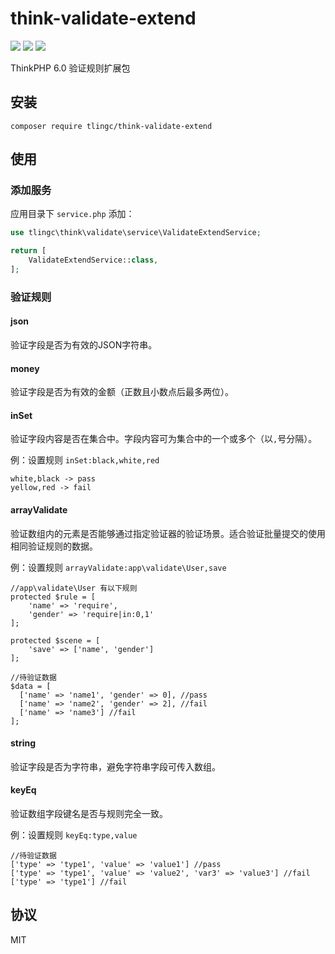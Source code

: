 # think-validate-extend
[![](https://img.shields.io/packagist/v/tlingc/think-validate-extend.svg)](https://packagist.org/packages/tlingc/think-validate-extend)
[![](https://img.shields.io/packagist/dt/tlingc/think-validate-extend.svg)](https://packagist.org/packages/tlingc/think-validate-extend)
[![](https://img.shields.io/badge/license-MIT-green.svg)](LICENSE.md)

ThinkPHP 6.0 验证规则扩展包

## 安装
```
composer require tlingc/think-validate-extend
```

## 使用
### 添加服务
应用目录下 `service.php` 添加：
```php
use tlingc\think\validate\service\ValidateExtendService;

return [
    ValidateExtendService::class,
];
```
### 验证规则

#### json
验证字段是否为有效的JSON字符串。
#### money
验证字段是否为有效的金额（正数且小数点后最多两位）。
#### inSet
验证字段内容是否在集合中。字段内容可为集合中的一个或多个（以`,`号分隔）。

例：设置规则 `inSet:black,white,red`
```
white,black -> pass
yellow,red -> fail
```
#### arrayValidate
验证数组内的元素是否能够通过指定验证器的验证场景。适合验证批量提交的使用相同验证规则的数据。

例：设置规则 `arrayValidate:app\validate\User,save`
```
//app\validate\User 有以下规则
protected $rule = [
    'name' => 'require',
    'gender' => 'require|in:0,1'
];

protected $scene = [
    'save' => ['name', 'gender']
];

//待验证数据
$data = [
  ['name' => 'name1', 'gender' => 0], //pass
  ['name' => 'name2', 'gender' => 2], //fail
  ['name' => 'name3'] //fail
];
```
#### string
验证字段是否为字符串，避免字符串字段可传入数组。

#### keyEq
验证数组字段键名是否与规则完全一致。

例：设置规则 `keyEq:type,value`
```
//待验证数据
['type' => 'type1', 'value' => 'value1'] //pass
['type' => 'type1', 'value' => 'value2', 'var3' => 'value3'] //fail
['type' => 'type1'] //fail
```

## 协议
MIT